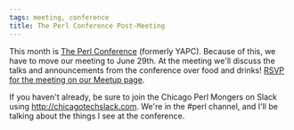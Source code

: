 ```yaml
---
tags: meeting, conference
title: The Perl Conference Post-Meeting
---
```

This month is [The Perl Conference](http://www.perlconference.us/tpc-2017-dc/)
(formerly YAPC). Because of this, we have to move our meeting to June 29th. At
the meeting we'll discuss the talks and announcements from the conference over
food and drinks! [RSVP for the meeting on our Meetup
page](https://www.meetup.com/ChicagoPM/events/240742773/).

If you haven't already, be sure to join the Chicago Perl Mongers on Slack using
<http://chicagotechslack.com>. We're in the #perl channel, and I'll be talking
about the things I see at the conference.
